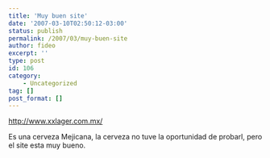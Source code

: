 ```yaml
---
title: 'Muy buen site'
date: '2007-03-10T02:50:12-03:00'
status: publish
permalink: /2007/03/muy-buen-site
author: fideo
excerpt: ''
type: post
id: 106
category:
    - Uncategorized
tag: []
post_format: []
---
```

<http://www.xxlager.com.mx/>

Es una cerveza Mejicana, la cerveza no tuve la oportunidad de probarl, pero el site esta muy bueno.